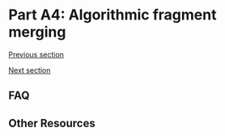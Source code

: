 
# Part A4: Algorithmic fragment merging

[Previous section](A3_FFF_TEMPLATE.md)

[Next section](A5_PLACEMENT.md)


## FAQ


## Other Resources
